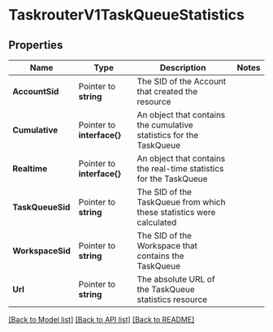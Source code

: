 # TaskrouterV1TaskQueueStatistics

## Properties

Name | Type | Description | Notes
------------ | ------------- | ------------- | -------------
**AccountSid** | Pointer to **string** | The SID of the Account that created the resource |
**Cumulative** | Pointer to **interface{}** | An object that contains the cumulative statistics for the TaskQueue |
**Realtime** | Pointer to **interface{}** | An object that contains the real-time statistics for the TaskQueue |
**TaskQueueSid** | Pointer to **string** | The SID of the TaskQueue from which these statistics were calculated |
**WorkspaceSid** | Pointer to **string** | The SID of the Workspace that contains the TaskQueue |
**Url** | Pointer to **string** | The absolute URL of the TaskQueue statistics resource |

[[Back to Model list]](../README.md#documentation-for-models) [[Back to API list]](../README.md#documentation-for-api-endpoints) [[Back to README]](../README.md)


